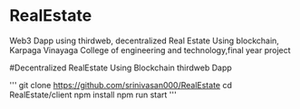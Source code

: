 # RealEstate
Web3 Dapp using thirdweb, decentralized Real Estate Using blockchain, Karpaga Vinayaga College of engineering and technology,final year project 

#Decentralized RealEstate Using Blockchain thirdweb Dapp

'''
git clone https://github.com/srinivasan000/RealEstate
cd RealEstate/client
npm install
npm run start
'''
